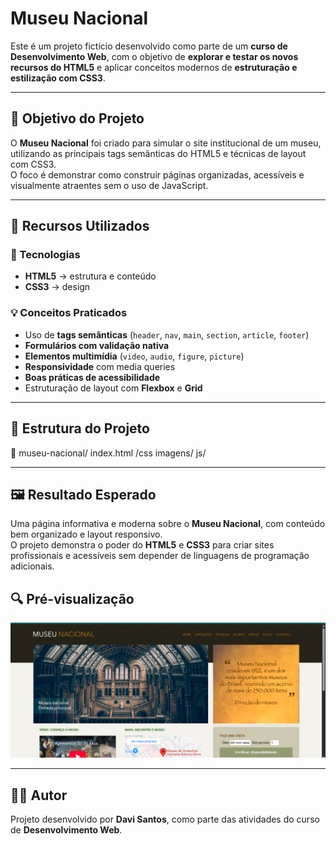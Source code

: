 # Museu Nacional

Este é um projeto fictício desenvolvido como parte de um **curso de Desenvolvimento Web**, com o objetivo de **explorar e testar os novos recursos do HTML5** e aplicar conceitos modernos de **estruturação e estilização com CSS3**.

---

## 🎯 Objetivo do Projeto

O **Museu Nacional** foi criado para simular o site institucional de um museu, utilizando as principais tags semânticas do HTML5 e técnicas de layout com CSS3.  
O foco é demonstrar como construir páginas organizadas, acessíveis e visualmente atraentes sem o uso de JavaScript.

---

## 🚀 Recursos Utilizados

### 🧩 Tecnologias
- **HTML5** → estrutura e conteúdo  
- **CSS3** → design

### 💡 Conceitos Praticados
- Uso de **tags semânticas** (`header`, `nav`, `main`, `section`, `article`, `footer`)  
- **Formulários com validação nativa**  
- **Elementos multimídia** (`video`, `audio`, `figure`, `picture`)  
- **Responsividade** com media queries  
- **Boas práticas de acessibilidade**  
- Estruturação de layout com **Flexbox** e **Grid**  

---

## 📁 Estrutura do Projeto

📁 museu-nacional/
index.html
/css
imagens/
js/


---

## 🖼️ Resultado Esperado

Uma página informativa e moderna sobre o **Museu Nacional**, com conteúdo bem organizado e layout responsivo.  
O projeto demonstra o poder do **HTML5** e **CSS3** para criar sites profissionais e acessíveis sem depender de linguagens de programação adicionais.

## 🔍 Pré-visualização

![Preview do site Museu Nacional](https://github.com/daviiS7/projetofictico_museu_nacional/blob/main/preview.png)


---

## 👨‍💻 Autor

Projeto desenvolvido por **Davi Santos**, como parte das atividades do curso de **Desenvolvimento Web**.
